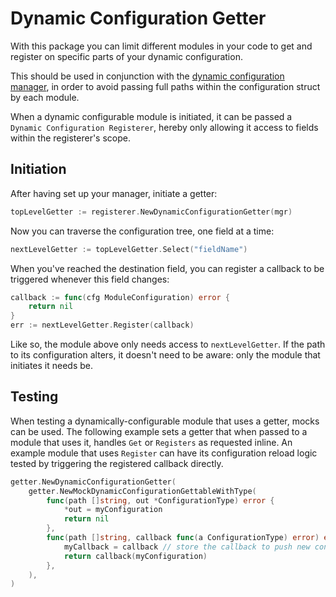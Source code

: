# Dynamic Configuration Getter

With this package you can limit different modules in your code to get and register on specific parts of your dynamic configuration.

This should be used in conjunction with the [dynamic configuration manager](/pkg/manager), in order to avoid passing full paths within the configuration struct by each module.

When a dynamic configurable module is initiated, it can be passed a `Dynamic Configuration Registerer`, hereby only allowing it access to fields within the registerer's scope.

## Initiation

After having set up your manager, initiate a getter:

```go
topLevelGetter := registerer.NewDynamicConfigurationGetter(mgr)
```

Now you can traverse the configuration tree, one field at a time:

```go
nextLevelGetter := topLevelGetter.Select("fieldName")
```

When you've reached the destination field, you can register a callback to be triggered whenever this field changes:

```go
callback := func(cfg ModuleConfiguration) error {
	return nil
}
err := nextLevelGetter.Register(callback)
```

Like so, the module above only needs access to `nextLevelGetter`.
If the path to its configuration alters, it doesn't need to be aware: only the module that initiates it needs be.

## Testing

When testing a dynamically-configurable module that uses a getter, mocks can be used.
The following example sets a getter that when passed to a module that uses it, handles `Get` or `Registers` as requested inline.
An example module that uses `Register` can have its configuration reload logic tested by triggering the registered callback directly.

```go
getter.NewDynamicConfigurationGetter(
	getter.NewMockDynamicConfigurationGettableWithType(
		func(path []string, out *ConfigurationType) error {
			*out = myConfiguration
			return nil
		},
		func(path []string, callback func(a ConfigurationType) error) error {
			myCallback = callback // store the callback to push new configuration later if needed
			return callback(myConfiguration)
		},
	),
)
```
